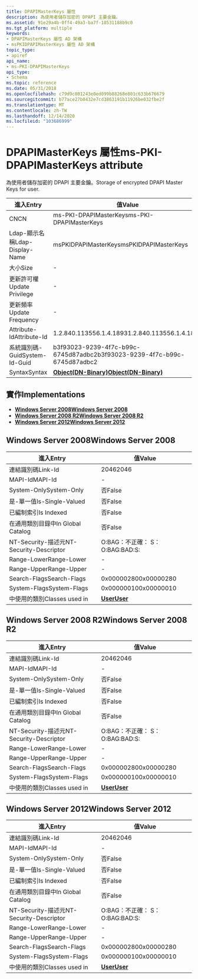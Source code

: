 ```yaml
---
title: DPAPIMasterKeys 屬性
description: 為使用者儲存加密的 DPAPI 主要金鑰。
ms.assetid: 91e29a4b-0ff4-49a3-ba7f-18531188b9c0
ms.tgt_platform: multiple
keywords:
- DPAPIMasterKeys 屬性 AD 架構
- msPKIDPAPIMasterKeys 屬性 AD 架構
topic_type:
- apiref
api_name:
- ms-PKI-DPAPIMasterKeys
api_type:
- Schema
ms.topic: reference
ms.date: 05/31/2018
ms.openlocfilehash: c79d9c801243e0ed099b88268e801c633b676679
ms.sourcegitcommit: b77ace27b0432e7cd3863191b11926be032fbe2f
ms.translationtype: MT
ms.contentlocale: zh-TW
ms.lasthandoff: 12/14/2020
ms.locfileid: "103686999"
---
```

# <a name="ms-pki-dpapimasterkeys-attribute"></a><span data-ttu-id="e40a2-105">DPAPIMasterKeys 屬性</span><span class="sxs-lookup"><span data-stu-id="e40a2-105">ms-PKI-DPAPIMasterKeys attribute</span></span>

<span data-ttu-id="e40a2-106">為使用者儲存加密的 DPAPI 主要金鑰。</span><span class="sxs-lookup"><span data-stu-id="e40a2-106">Storage of encrypted DPAPI Master Keys for user.</span></span>



| <span data-ttu-id="e40a2-107">進入</span><span class="sxs-lookup"><span data-stu-id="e40a2-107">Entry</span></span> | <span data-ttu-id="e40a2-108">值</span><span class="sxs-lookup"><span data-stu-id="e40a2-108">Value</span></span> |
|-------------------|-------------------------------------------------|
| <span data-ttu-id="e40a2-109">CN</span><span class="sxs-lookup"><span data-stu-id="e40a2-109">CN</span></span>                | <span data-ttu-id="e40a2-110">ms-PKI-DPAPIMasterKeys</span><span class="sxs-lookup"><span data-stu-id="e40a2-110">ms-PKI-DPAPIMasterKeys</span></span>                          |
| <span data-ttu-id="e40a2-111">Ldap-顯示名稱</span><span class="sxs-lookup"><span data-stu-id="e40a2-111">Ldap-Display-Name</span></span> | <span data-ttu-id="e40a2-112">msPKIDPAPIMasterKeys</span><span class="sxs-lookup"><span data-stu-id="e40a2-112">msPKIDPAPIMasterKeys</span></span>                            |
| <span data-ttu-id="e40a2-113">大小</span><span class="sxs-lookup"><span data-stu-id="e40a2-113">Size</span></span>              | \-                                              |
| <span data-ttu-id="e40a2-114">更新許可權</span><span class="sxs-lookup"><span data-stu-id="e40a2-114">Update Privilege</span></span>  | \-                                              |
| <span data-ttu-id="e40a2-115">更新頻率</span><span class="sxs-lookup"><span data-stu-id="e40a2-115">Update Frequency</span></span>  | \-                                              |
| <span data-ttu-id="e40a2-116">Attribute-Id</span><span class="sxs-lookup"><span data-stu-id="e40a2-116">Attribute-Id</span></span>      | <span data-ttu-id="e40a2-117">1.2.840.113556.1.4.1893</span><span class="sxs-lookup"><span data-stu-id="e40a2-117">1.2.840.113556.1.4.1893</span></span>                         |
| <span data-ttu-id="e40a2-118">系統識別碼-Guid</span><span class="sxs-lookup"><span data-stu-id="e40a2-118">System-Id-Guid</span></span>    | <span data-ttu-id="e40a2-119">b3f93023-9239-4f7c-b99c-6745d87adbc2</span><span class="sxs-lookup"><span data-stu-id="e40a2-119">b3f93023-9239-4f7c-b99c-6745d87adbc2</span></span>            |
| <span data-ttu-id="e40a2-120">Syntax</span><span class="sxs-lookup"><span data-stu-id="e40a2-120">Syntax</span></span>            | [<span data-ttu-id="e40a2-121">**Object(DN-Binary)**</span><span class="sxs-lookup"><span data-stu-id="e40a2-121">**Object(DN-Binary)**</span></span>](s-object-dn-binary.md) |



## <a name="implementations"></a><span data-ttu-id="e40a2-122">實作</span><span class="sxs-lookup"><span data-stu-id="e40a2-122">Implementations</span></span>

-   [<span data-ttu-id="e40a2-123">**Windows Server 2008**</span><span class="sxs-lookup"><span data-stu-id="e40a2-123">**Windows Server 2008**</span></span>](#windows-server-2008)
-   [<span data-ttu-id="e40a2-124">**Windows Server 2008 R2**</span><span class="sxs-lookup"><span data-stu-id="e40a2-124">**Windows Server 2008 R2**</span></span>](#windows-server-2008-r2)
-   [<span data-ttu-id="e40a2-125">**Windows Server 2012**</span><span class="sxs-lookup"><span data-stu-id="e40a2-125">**Windows Server 2012**</span></span>](#windows-server-2012)

## <a name="windows-server-2008"></a><span data-ttu-id="e40a2-126">Windows Server 2008</span><span class="sxs-lookup"><span data-stu-id="e40a2-126">Windows Server 2008</span></span>



| <span data-ttu-id="e40a2-127">進入</span><span class="sxs-lookup"><span data-stu-id="e40a2-127">Entry</span></span> | <span data-ttu-id="e40a2-128">值</span><span class="sxs-lookup"><span data-stu-id="e40a2-128">Value</span></span> |
|------------------------|-----------------------------------|
| <span data-ttu-id="e40a2-129">連結識別碼</span><span class="sxs-lookup"><span data-stu-id="e40a2-129">Link-Id</span></span>                | <span data-ttu-id="e40a2-130">2046</span><span class="sxs-lookup"><span data-stu-id="e40a2-130">2046</span></span>                              |
| <span data-ttu-id="e40a2-131">MAPI-Id</span><span class="sxs-lookup"><span data-stu-id="e40a2-131">MAPI-Id</span></span>                | \-                                |
| <span data-ttu-id="e40a2-132">System-Only</span><span class="sxs-lookup"><span data-stu-id="e40a2-132">System-Only</span></span>            | <span data-ttu-id="e40a2-133">否</span><span class="sxs-lookup"><span data-stu-id="e40a2-133">False</span></span>                             |
| <span data-ttu-id="e40a2-134">是-單一值</span><span class="sxs-lookup"><span data-stu-id="e40a2-134">Is-Single-Valued</span></span>       | <span data-ttu-id="e40a2-135">否</span><span class="sxs-lookup"><span data-stu-id="e40a2-135">False</span></span>                             |
| <span data-ttu-id="e40a2-136">已編制索引</span><span class="sxs-lookup"><span data-stu-id="e40a2-136">Is Indexed</span></span>             | <span data-ttu-id="e40a2-137">否</span><span class="sxs-lookup"><span data-stu-id="e40a2-137">False</span></span>                             |
| <span data-ttu-id="e40a2-138">在通用類別目錄中</span><span class="sxs-lookup"><span data-stu-id="e40a2-138">In Global Catalog</span></span>      | <span data-ttu-id="e40a2-139">否</span><span class="sxs-lookup"><span data-stu-id="e40a2-139">False</span></span>                             |
| <span data-ttu-id="e40a2-140">NT-Security-描述元</span><span class="sxs-lookup"><span data-stu-id="e40a2-140">NT-Security-Descriptor</span></span> | <span data-ttu-id="e40a2-141">O:BAG：不正確： S：</span><span class="sxs-lookup"><span data-stu-id="e40a2-141">O:BAG:BAD:S:</span></span>                      |
| <span data-ttu-id="e40a2-142">Range-Lower</span><span class="sxs-lookup"><span data-stu-id="e40a2-142">Range-Lower</span></span>            | \-                                |
| <span data-ttu-id="e40a2-143">Range-Upper</span><span class="sxs-lookup"><span data-stu-id="e40a2-143">Range-Upper</span></span>            | \-                                |
| <span data-ttu-id="e40a2-144">Search-Flags</span><span class="sxs-lookup"><span data-stu-id="e40a2-144">Search-Flags</span></span>           | <span data-ttu-id="e40a2-145">0x00000280</span><span class="sxs-lookup"><span data-stu-id="e40a2-145">0x00000280</span></span>                        |
| <span data-ttu-id="e40a2-146">System-Flags</span><span class="sxs-lookup"><span data-stu-id="e40a2-146">System-Flags</span></span>           | <span data-ttu-id="e40a2-147">0x00000010</span><span class="sxs-lookup"><span data-stu-id="e40a2-147">0x00000010</span></span>                        |
| <span data-ttu-id="e40a2-148">中使用的類別</span><span class="sxs-lookup"><span data-stu-id="e40a2-148">Classes used in</span></span>        | [<span data-ttu-id="e40a2-149">**User**</span><span class="sxs-lookup"><span data-stu-id="e40a2-149">**User**</span></span>](c-user.md)<br/> |



## <a name="windows-server-2008-r2"></a><span data-ttu-id="e40a2-150">Windows Server 2008 R2</span><span class="sxs-lookup"><span data-stu-id="e40a2-150">Windows Server 2008 R2</span></span>



| <span data-ttu-id="e40a2-151">進入</span><span class="sxs-lookup"><span data-stu-id="e40a2-151">Entry</span></span> | <span data-ttu-id="e40a2-152">值</span><span class="sxs-lookup"><span data-stu-id="e40a2-152">Value</span></span> |
|------------------------|-----------------------------------|
| <span data-ttu-id="e40a2-153">連結識別碼</span><span class="sxs-lookup"><span data-stu-id="e40a2-153">Link-Id</span></span>                | <span data-ttu-id="e40a2-154">2046</span><span class="sxs-lookup"><span data-stu-id="e40a2-154">2046</span></span>                              |
| <span data-ttu-id="e40a2-155">MAPI-Id</span><span class="sxs-lookup"><span data-stu-id="e40a2-155">MAPI-Id</span></span>                | \-                                |
| <span data-ttu-id="e40a2-156">System-Only</span><span class="sxs-lookup"><span data-stu-id="e40a2-156">System-Only</span></span>            | <span data-ttu-id="e40a2-157">否</span><span class="sxs-lookup"><span data-stu-id="e40a2-157">False</span></span>                             |
| <span data-ttu-id="e40a2-158">是-單一值</span><span class="sxs-lookup"><span data-stu-id="e40a2-158">Is-Single-Valued</span></span>       | <span data-ttu-id="e40a2-159">否</span><span class="sxs-lookup"><span data-stu-id="e40a2-159">False</span></span>                             |
| <span data-ttu-id="e40a2-160">已編制索引</span><span class="sxs-lookup"><span data-stu-id="e40a2-160">Is Indexed</span></span>             | <span data-ttu-id="e40a2-161">否</span><span class="sxs-lookup"><span data-stu-id="e40a2-161">False</span></span>                             |
| <span data-ttu-id="e40a2-162">在通用類別目錄中</span><span class="sxs-lookup"><span data-stu-id="e40a2-162">In Global Catalog</span></span>      | <span data-ttu-id="e40a2-163">否</span><span class="sxs-lookup"><span data-stu-id="e40a2-163">False</span></span>                             |
| <span data-ttu-id="e40a2-164">NT-Security-描述元</span><span class="sxs-lookup"><span data-stu-id="e40a2-164">NT-Security-Descriptor</span></span> | <span data-ttu-id="e40a2-165">O:BAG：不正確： S：</span><span class="sxs-lookup"><span data-stu-id="e40a2-165">O:BAG:BAD:S:</span></span>                      |
| <span data-ttu-id="e40a2-166">Range-Lower</span><span class="sxs-lookup"><span data-stu-id="e40a2-166">Range-Lower</span></span>            | \-                                |
| <span data-ttu-id="e40a2-167">Range-Upper</span><span class="sxs-lookup"><span data-stu-id="e40a2-167">Range-Upper</span></span>            | \-                                |
| <span data-ttu-id="e40a2-168">Search-Flags</span><span class="sxs-lookup"><span data-stu-id="e40a2-168">Search-Flags</span></span>           | <span data-ttu-id="e40a2-169">0x00000280</span><span class="sxs-lookup"><span data-stu-id="e40a2-169">0x00000280</span></span>                        |
| <span data-ttu-id="e40a2-170">System-Flags</span><span class="sxs-lookup"><span data-stu-id="e40a2-170">System-Flags</span></span>           | <span data-ttu-id="e40a2-171">0x00000010</span><span class="sxs-lookup"><span data-stu-id="e40a2-171">0x00000010</span></span>                        |
| <span data-ttu-id="e40a2-172">中使用的類別</span><span class="sxs-lookup"><span data-stu-id="e40a2-172">Classes used in</span></span>        | [<span data-ttu-id="e40a2-173">**User**</span><span class="sxs-lookup"><span data-stu-id="e40a2-173">**User**</span></span>](c-user.md)<br/> |



## <a name="windows-server-2012"></a><span data-ttu-id="e40a2-174">Windows Server 2012</span><span class="sxs-lookup"><span data-stu-id="e40a2-174">Windows Server 2012</span></span>



| <span data-ttu-id="e40a2-175">進入</span><span class="sxs-lookup"><span data-stu-id="e40a2-175">Entry</span></span> | <span data-ttu-id="e40a2-176">值</span><span class="sxs-lookup"><span data-stu-id="e40a2-176">Value</span></span> |
|------------------------|-----------------------------------|
| <span data-ttu-id="e40a2-177">連結識別碼</span><span class="sxs-lookup"><span data-stu-id="e40a2-177">Link-Id</span></span>                | <span data-ttu-id="e40a2-178">2046</span><span class="sxs-lookup"><span data-stu-id="e40a2-178">2046</span></span>                              |
| <span data-ttu-id="e40a2-179">MAPI-Id</span><span class="sxs-lookup"><span data-stu-id="e40a2-179">MAPI-Id</span></span>                | \-                                |
| <span data-ttu-id="e40a2-180">System-Only</span><span class="sxs-lookup"><span data-stu-id="e40a2-180">System-Only</span></span>            | <span data-ttu-id="e40a2-181">否</span><span class="sxs-lookup"><span data-stu-id="e40a2-181">False</span></span>                             |
| <span data-ttu-id="e40a2-182">是-單一值</span><span class="sxs-lookup"><span data-stu-id="e40a2-182">Is-Single-Valued</span></span>       | <span data-ttu-id="e40a2-183">否</span><span class="sxs-lookup"><span data-stu-id="e40a2-183">False</span></span>                             |
| <span data-ttu-id="e40a2-184">已編制索引</span><span class="sxs-lookup"><span data-stu-id="e40a2-184">Is Indexed</span></span>             | <span data-ttu-id="e40a2-185">否</span><span class="sxs-lookup"><span data-stu-id="e40a2-185">False</span></span>                             |
| <span data-ttu-id="e40a2-186">在通用類別目錄中</span><span class="sxs-lookup"><span data-stu-id="e40a2-186">In Global Catalog</span></span>      | <span data-ttu-id="e40a2-187">否</span><span class="sxs-lookup"><span data-stu-id="e40a2-187">False</span></span>                             |
| <span data-ttu-id="e40a2-188">NT-Security-描述元</span><span class="sxs-lookup"><span data-stu-id="e40a2-188">NT-Security-Descriptor</span></span> | <span data-ttu-id="e40a2-189">O:BAG：不正確： S：</span><span class="sxs-lookup"><span data-stu-id="e40a2-189">O:BAG:BAD:S:</span></span>                      |
| <span data-ttu-id="e40a2-190">Range-Lower</span><span class="sxs-lookup"><span data-stu-id="e40a2-190">Range-Lower</span></span>            | \-                                |
| <span data-ttu-id="e40a2-191">Range-Upper</span><span class="sxs-lookup"><span data-stu-id="e40a2-191">Range-Upper</span></span>            | \-                                |
| <span data-ttu-id="e40a2-192">Search-Flags</span><span class="sxs-lookup"><span data-stu-id="e40a2-192">Search-Flags</span></span>           | <span data-ttu-id="e40a2-193">0x00000280</span><span class="sxs-lookup"><span data-stu-id="e40a2-193">0x00000280</span></span>                        |
| <span data-ttu-id="e40a2-194">System-Flags</span><span class="sxs-lookup"><span data-stu-id="e40a2-194">System-Flags</span></span>           | <span data-ttu-id="e40a2-195">0x00000010</span><span class="sxs-lookup"><span data-stu-id="e40a2-195">0x00000010</span></span>                        |
| <span data-ttu-id="e40a2-196">中使用的類別</span><span class="sxs-lookup"><span data-stu-id="e40a2-196">Classes used in</span></span>        | [<span data-ttu-id="e40a2-197">**User**</span><span class="sxs-lookup"><span data-stu-id="e40a2-197">**User**</span></span>](c-user.md)<br/> |



 

 





